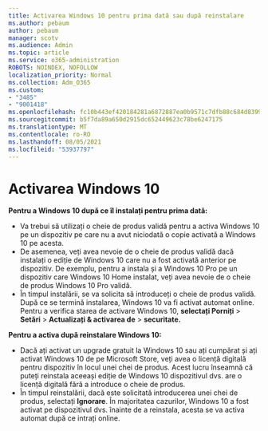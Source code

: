 ```yaml
---
title: Activarea Windows 10 pentru prima dată sau după reinstalare
ms.author: pebaum
author: pebaum
manager: scotv
ms.audience: Admin
ms.topic: article
ms.service: o365-administration
ROBOTS: NOINDEX, NOFOLLOW
localization_priority: Normal
ms.collection: Adm_O365
ms.custom:
- "3485"
- "9001418"
ms.openlocfilehash: fc10b443ef420184281a6872887ea0b9571c7dfb88c684d8399ca0c85e9f4ab3
ms.sourcegitcommit: b5f7da89a650d2915dc652449623c78be6247175
ms.translationtype: MT
ms.contentlocale: ro-RO
ms.lasthandoff: 08/05/2021
ms.locfileid: "53937797"
---
```

# <a name="activate-windows-10"></a>Activarea Windows 10

**Pentru a Windows 10 după ce îl instalați pentru prima dată:**

- Va trebui să utilizați o cheie de produs validă pentru a activa Windows 10 pe un dispozitiv pe care nu a avut niciodată o copie activată a Windows 10 pe acesta.
- De asemenea, veți avea nevoie de o cheie de produs validă dacă instalați o ediție de Windows 10 care nu a fost activată anterior pe dispozitiv. De exemplu, pentru a instala și a Windows 10 Pro pe un dispozitiv care Windows 10 Home instalat, veți avea nevoie de o cheie de produs Windows 10 Pro validă.
- În timpul instalării, se va solicita să introduceți o cheie de produs validă. După ce se termină instalarea, Windows 10 va fi activat automat online. Pentru a verifica starea de activare Windows 10, **selectați Porniți** >  **Setări**  >  **Actualizați & activarea de**  >  **securitate.**

**Pentru a activa după reinstalare Windows 10:**

- Dacă ați activat un upgrade gratuit la Windows 10 sau ați cumpărat și ați activat Windows 10 de pe Microsoft Store, veți avea o licență digitală pentru dispozitiv în locul unei chei de produs. Acest lucru înseamnă că puteți reinstala aceeași ediție de Windows 10 dispozitivul dvs. are o licență digitală fără a introduce o cheie de produs.
- În timpul reinstalării, dacă este solicitată introducerea unei chei de produs, selectați **Ignorare**. În majoritatea cazurilor, Windows 10 a fost activat pe dispozitivul dvs. înainte de a reinstala, acesta se va activa automat după ce intrați online.
